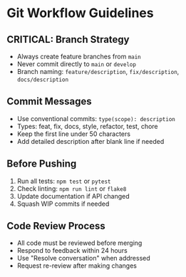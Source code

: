 # Git Workflow Guidelines

## CRITICAL: Branch Strategy
- Always create feature branches from `main`
- Never commit directly to `main` or `develop`
- Branch naming: `feature/description`, `fix/description`, `docs/description`

## Commit Messages
- Use conventional commits: `type(scope): description`
- Types: feat, fix, docs, style, refactor, test, chore
- Keep the first line under 50 characters
- Add detailed description after blank line if needed

## Before Pushing
1. Run all tests: `npm test` or `pytest`
2. Check linting: `npm run lint` or `flake8`
3. Update documentation if API changed
4. Squash WIP commits if needed

## Code Review Process
- All code must be reviewed before merging
- Respond to feedback within 24 hours
- Use "Resolve conversation" when addressed
- Request re-review after making changes